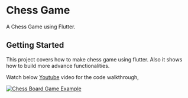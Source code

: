 # Chess Game

A Chess Game using Flutter.

## Getting Started

This project covers how to make chess game using flutter. Also it shows how to build more advance functionalities.

Watch below [Youtube](https://www.youtube.com/watch?v=XmUEa_nbvh8) video for the code walkthrough,

[![Chess Board Game Example](https://img.youtube.com/vi/XmUEa_nbvh8/0.jpg)](https://www.youtube.com/watch?v=XmUEa_nbvh8)
